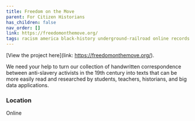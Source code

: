 ```yaml
---
title: Freedom on the Move
parent: For Citizen Historians
has_children: false
nav_order: []
link: https://freedomonthemove.org/
tags: racism america black-history underground-railroad online records history-projects
---
```


[View the project here](link: https://freedomonthemove.org/).

We need your help to turn our collection of handwritten correspondence between anti-slavery activists in the 19th century into texts that can be more easily read and researched by students, teachers, historians, and big data applications.

### Location
Online
